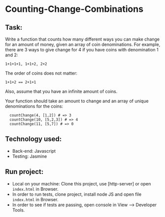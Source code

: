 Counting-Change-Combinations
=================

Task:
-----

Write a function that counts how many different ways you can make change for an amount of money, given an array of coin denominations. For example, there are 3 ways to give change for 4 if you have coins with denomination 1 and 2:

```
1+1+1+1, 1+1+2, 2+2
```
The order of coins does not matter:

```
1+1+2 == 2+1+1
```
Also, assume that you have an infinite amount of coins.

Your function should take an amount to change and an array of unique denominations for the coins:

```
  countChange(4, [1,2]) # => 3
  countChange(10, [5,2,3]) # => 4
  countChange(11, [5,7]) # => 0
```

Technology used:
-----

* Back-end: Javascript
* Testing: Jasmine

Run project:
-----
* Local on your machine: Clone this project, use [http-server] or open ```index.html``` in Browser.
* In order to run tests, clone project, install node JS and open file ```index.html``` in Browser.
* In order to see if tests are passing, open console in View --> Developer Tools.
